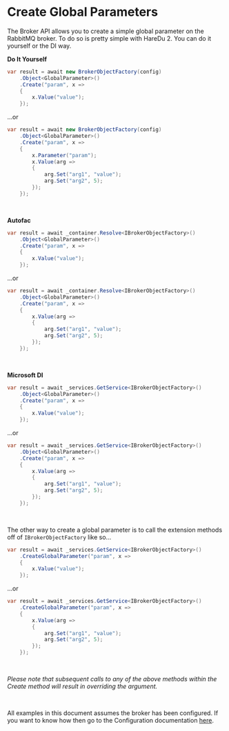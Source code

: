 # Create Global Parameters

The Broker API allows you to create a simple global parameter on the RabbitMQ broker. To do so is pretty simple with HareDu 2. You can do it yourself or the DI way.

**Do It Yourself**

```c#
var result = await new BrokerObjectFactory(config)
    .Object<GlobalParameter>()
    .Create("param", x =>
    {
        x.Value("value");
    });
```
...or

```c#
var result = await new BrokerObjectFactory(config)
    .Object<GlobalParameter>()
    .Create("param", x =>
    {
        x.Parameter("param");
        x.Value(arg =>
        {
            arg.Set("arg1", "value");
            arg.Set("arg2", 5);
        });
    });
```

<br>

**Autofac**

```c#
var result = await _container.Resolve<IBrokerObjectFactory>()
    .Object<GlobalParameter>()
    .Create("param", x =>
    {
        x.Value("value");
    });
```
...or

```c#
var result = await _container.Resolve<IBrokerObjectFactory>()
    .Object<GlobalParameter>()
    .Create("param", x =>
    {
        x.Value(arg =>
        {
            arg.Set("arg1", "value");
            arg.Set("arg2", 5);
        });
    });
```

<br>

**Microsoft DI**

```c#
var result = await _services.GetService<IBrokerObjectFactory>()
    .Object<GlobalParameter>()
    .Create("param", x =>
    {
        x.Value("value");
    });
```
...or

```c#
var result = await _services.GetService<IBrokerObjectFactory>()
    .Object<GlobalParameter>()
    .Create("param", x =>
    {
        x.Value(arg =>
        {
            arg.Set("arg1", "value");
            arg.Set("arg2", 5);
        });
    });
```

<br>

The other way to create a global parameter is to call the extension methods off of ```IBrokerObjectFactory``` like so...

```c#
var result = await _services.GetService<IBrokerObjectFactory>()
    .CreateGlobalParameter("param", x =>
    {
        x.Value("value");
    });
```
...or

```c#
var result = await _services.GetService<IBrokerObjectFactory>()
    .CreateGlobalParameter("param", x =>
    {
        x.Value(arg =>
        {
            arg.Set("arg1", "value");
            arg.Set("arg2", 5);
        });
    });
```

<br>

*Please note that subsequent calls to any of the above methods within the Create method will result in overriding the argument.*

<br>

All examples in this document assumes the broker has been configured. If you want to know how then go to the Configuration documentation [here](https://github.com/ahives/HareDu2/blob/master/docs/configuration.md).

